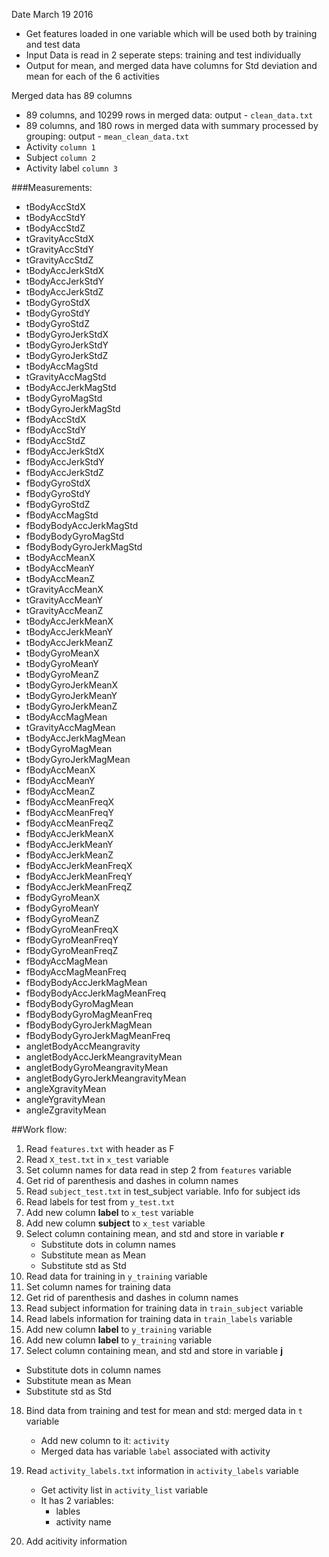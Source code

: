 Date March 19 2016



* Get features loaded in one variable which will be used both by training and test data
* Input Data is read in 2 seperate steps: training and test individually
* Output for mean, and merged data have columns for Std deviation and mean for each of the 6 activities



Merged data has 89 columns
* 89 columns, and 10299 rows in merged data: output - `clean_data.txt`
* 89 columns, and 180 rows in merged data with summary processed by grouping: output - `mean_clean_data.txt`
* Activity `column 1`
* Subject `column 2`
* Activity label `column 3`

###Measurements:

* tBodyAccStdX
* tBodyAccStdY
* tBodyAccStdZ
* tGravityAccStdX
* tGravityAccStdY
* tGravityAccStdZ
* tBodyAccJerkStdX
* tBodyAccJerkStdY
* tBodyAccJerkStdZ
* tBodyGyroStdX
* tBodyGyroStdY
* tBodyGyroStdZ
* tBodyGyroJerkStdX
* tBodyGyroJerkStdY
* tBodyGyroJerkStdZ
* tBodyAccMagStd
* tGravityAccMagStd
* tBodyAccJerkMagStd
* tBodyGyroMagStd
* tBodyGyroJerkMagStd
* fBodyAccStdX
* fBodyAccStdY
* fBodyAccStdZ
* fBodyAccJerkStdX
* fBodyAccJerkStdY
* fBodyAccJerkStdZ
* fBodyGyroStdX
* fBodyGyroStdY
* fBodyGyroStdZ
* fBodyAccMagStd
* fBodyBodyAccJerkMagStd
* fBodyBodyGyroMagStd
* fBodyBodyGyroJerkMagStd
* tBodyAccMeanX
* tBodyAccMeanY
* tBodyAccMeanZ
* tGravityAccMeanX
* tGravityAccMeanY
* tGravityAccMeanZ
* tBodyAccJerkMeanX
* tBodyAccJerkMeanY
* tBodyAccJerkMeanZ
* tBodyGyroMeanX
* tBodyGyroMeanY
* tBodyGyroMeanZ
* tBodyGyroJerkMeanX
* tBodyGyroJerkMeanY
* tBodyGyroJerkMeanZ
* tBodyAccMagMean
* tGravityAccMagMean
* tBodyAccJerkMagMean
* tBodyGyroMagMean
* tBodyGyroJerkMagMean
* fBodyAccMeanX
* fBodyAccMeanY
* fBodyAccMeanZ
* fBodyAccMeanFreqX
* fBodyAccMeanFreqY
* fBodyAccMeanFreqZ
* fBodyAccJerkMeanX
* fBodyAccJerkMeanY
* fBodyAccJerkMeanZ
* fBodyAccJerkMeanFreqX
* fBodyAccJerkMeanFreqY
* fBodyAccJerkMeanFreqZ
* fBodyGyroMeanX
* fBodyGyroMeanY
* fBodyGyroMeanZ
* fBodyGyroMeanFreqX
* fBodyGyroMeanFreqY
* fBodyGyroMeanFreqZ
* fBodyAccMagMean
* fBodyAccMagMeanFreq
* fBodyBodyAccJerkMagMean
* fBodyBodyAccJerkMagMeanFreq
* fBodyBodyGyroMagMean
* fBodyBodyGyroMagMeanFreq
* fBodyBodyGyroJerkMagMean
* fBodyBodyGyroJerkMagMeanFreq
* angletBodyAccMeangravity
* angletBodyAccJerkMeangravityMean
* angletBodyGyroMeangravityMean
* angletBodyGyroJerkMeangravityMean
* angleXgravityMean
* angleYgravityMean
* angleZgravityMean

##Work flow:
1. Read `features.txt` with header as F
2. Read `X_test.txt` in `x_test` variable
3. Set column names for data read in step 2 from `features` variable
4. Get rid of parenthesis and dashes in column names
5. Read `subject_test.txt` in test_subject variable. Info for subject ids
6. Read labels for test from `y_test.txt`
7. Add new column **label** to `x_test` variable
8. Add new column **subject** to `x_test` variable
9. Select column containing mean, and std and store in variable **r**
   * Substitute dots in column names
   * Substitute mean as Mean
   * Substitute std as Std
10. Read data for training in `y_training` variable
11. Set column names for training data
12. Get rid of parenthesis and dashes in column names
13. Read subject information for training data in `train_subject` variable
14. Read labels information for training data in `train_labels` variable
15. Add new column **label** to `y_training` variable
16. Add new column **label** to `y_training` variable
17. Select column containing mean, and std and store in variable **j**
   * Substitute dots in column names
   * Substitute mean as Mean
   * Substitute std as Std
18. Bind data from training and test for mean and std: merged data in `t` variable
    * Add new column to it: `activity`
    * Merged data has variable `label` associated with activity 
    
19. Read `activity_labels.txt` information in `activity_labels` variable
    * Get activity list in `activity_list` variable
    * It has 2 variables:
      * lables
      * activity name
20. Add acitivity information 
